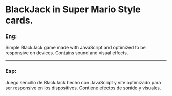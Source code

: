 # BlackJack in Super Mario Style cards.

### Eng:

Simple BlackJack game made with JavaScript and optimized to be responsive on devices.
Contains sound and visual effects.
___
### Esp:

Juego sencillo de BlackJack hecho con JavaScript y vite optimizado para ser responsive en los dispositivos.
Contiene efectos de sonido y visuales.
